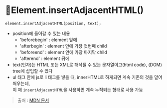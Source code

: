 # :cherries:Element.insertAdjacentHTML()
```_
element.insertAdjacentHTML(position, text);
```
* position에 들어갈 수 있는 내용
    * 'beforebegin' : element 앞에 
    * 'afterbegin' : element 안에 가장 첫번째 child
    * 'beforeend' : element 안에 가장 마지막 child
    * 'afterend' : element 뒤에
* text(인자)는 HTML 또는 XML로 해석될 수 있는 문자열이고(html code), (DOM) tree에 삽입할 수 있다
* ul 태그 안에 js로 li 태그를 넣을 때, innerHTML로 하게되면 계속 기존의 것을 덮어 씌우는데,   
이 때 ```insertAdjacentHTML```을 사용하면 계속 누적되는 형태로 사용 가능

> 출처 : [MDN 문서](https://developer.mozilla.org/ko/docs/Web/API/Element/insertAdjacentHTML)
